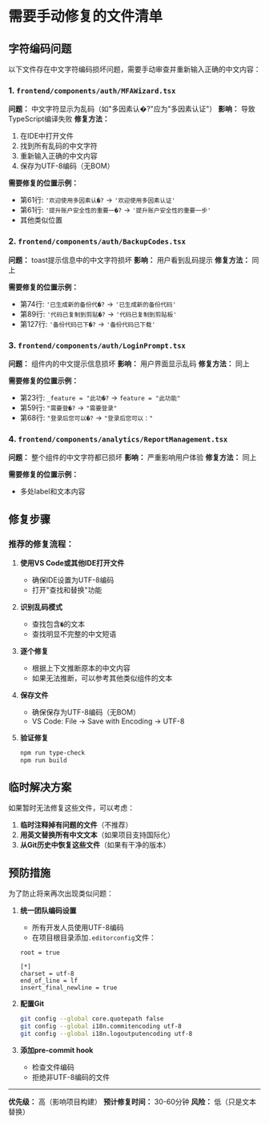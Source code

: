 # 需要手动修复的文件清单

## 字符编码问题

以下文件存在中文字符编码损坏问题，需要手动审查并重新输入正确的中文内容：

### 1. `frontend/components/auth/MFAWizard.tsx`
**问题：** 中文字符显示为乱码（如"多因素认�?"应为"多因素认证"）
**影响：** 导致TypeScript编译失败
**修复方法：**
1. 在IDE中打开文件
2. 找到所有乱码的中文字符
3. 重新输入正确的中文内容
4. 保存为UTF-8编码（无BOM）

**需要修复的位置示例：**
- 第61行: `'欢迎使用多因素认�?` → `'欢迎使用多因素认证'`
- 第61行: `'提升账户安全性的重要一�?` → `'提升账户安全性的重要一步'`
- 其他类似位置

### 2. `frontend/components/auth/BackupCodes.tsx`
**问题：** toast提示信息中的中文字符损坏
**影响：** 用户看到乱码提示
**修复方法：** 同上

**需要修复的位置示例：**
- 第74行: `'已生成新的备份代�?` → `'已生成新的备份代码'`
- 第89行: `'代码已复制到剪贴�?` → `'代码已复制到剪贴板'`
- 第127行: `'备份代码已下�?` → `'备份代码已下载'`

### 3. `frontend/components/auth/LoginPrompt.tsx`
**问题：** 组件内的中文提示信息损坏
**影响：** 用户界面显示乱码
**修复方法：** 同上

**需要修复的位置示例：**
- 第23行: `_feature = "此功�?` → `feature = "此功能"`
- 第59行: `"需要登�?` → `"需要登录"`
- 第68行: `"登录后您可以�?` → `"登录后您可以："`

### 4. `frontend/components/analytics/ReportManagement.tsx`
**问题：** 整个组件的中文字符都已损坏
**影响：** 严重影响用户体验
**修复方法：** 同上

**需要修复的位置示例：**
- 多处label和文本内容

## 修复步骤

### 推荐的修复流程：

1. **使用VS Code或其他IDE打开文件**
   - 确保IDE设置为UTF-8编码
   - 打开"查找和替换"功能

2. **识别乱码模式**
   - 查找包含`�`的文本
   - 查找明显不完整的中文短语

3. **逐个修复**
   - 根据上下文推断原本的中文内容
   - 如果无法推断，可以参考其他类似组件的文本

4. **保存文件**
   - 确保保存为UTF-8编码（无BOM）
   - VS Code: File → Save with Encoding → UTF-8

5. **验证修复**
   ```powershell
   npm run type-check
   npm run build
   ```

## 临时解决方案

如果暂时无法修复这些文件，可以考虑：

1. **临时注释掉有问题的文件**（不推荐）
2. **用英文替换所有中文文本**（如果项目支持国际化）
3. **从Git历史中恢复这些文件**（如果有干净的版本）

## 预防措施

为了防止将来再次出现类似问题：

1. **统一团队编码设置**
   - 所有开发人员使用UTF-8编码
   - 在项目根目录添加`.editorconfig`文件：
   ```
   root = true

   [*]
   charset = utf-8
   end_of_line = lf
   insert_final_newline = true
   ```

2. **配置Git**
   ```bash
   git config --global core.quotepath false
   git config --global i18n.commitencoding utf-8
   git config --global i18n.logoutputencoding utf-8
   ```

3. **添加pre-commit hook**
   - 检查文件编码
   - 拒绝非UTF-8编码的文件

---

**优先级：** 高（影响项目构建）
**预计修复时间：** 30-60分钟
**风险：** 低（只是文本替换）


